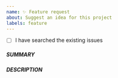 ```yaml
---
name: ✨ Feature request
about: Suggest an idea for this project
labels: feature
---
```


<!--- Is there an existing issue for this? -->
<!--- Please search to see if an issue already exists for your request. -->

- [ ] I have searched the existing issues

##### SUMMARY
<!--- Describe the new feature/improvement briefly below -->

##### DESCRIPTION
<!--- Describe how the feature would be used, why it is needed and what it would solve -->
